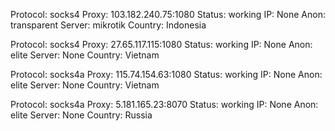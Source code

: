 Protocol: socks4
Proxy: 103.182.240.75:1080
Status: working
IP: None
Anon: transparent
Server: mikrotik
Country: Indonesia

Protocol: socks4
Proxy: 27.65.117.115:1080
Status: working
IP: None
Anon: elite
Server: None
Country: Vietnam

Protocol: socks4a
Proxy: 115.74.154.63:1080
Status: working
IP: None
Anon: elite
Server: None
Country: Vietnam

Protocol: socks4a
Proxy: 5.181.165.23:8070
Status: working
IP: None
Anon: elite
Server: None
Country: Russia

